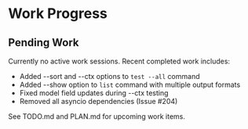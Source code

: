 # Work Progress

## Pending Work

Currently no active work sessions. Recent completed work includes:
- Added --sort and --ctx options to `test --all` command
- Added --show option to `list` command with multiple output formats
- Fixed model field updates during --ctx testing
- Removed all asyncio dependencies (Issue #204)

See TODO.md and PLAN.md for upcoming work items.